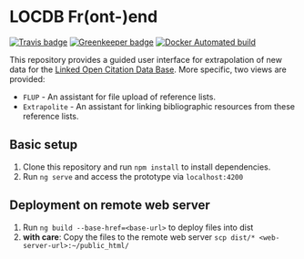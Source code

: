 # LOCDB Fr(ont-)end

[![Travis badge](https://travis-ci.org/locdb/locdb-frend.svg?branch=master)](https://travis-ci.org/)
[![Greenkeeper badge](https://badges.greenkeeper.io/locdb/locdb-frend.svg)](https://greenkeeper.io/)
[![Docker Automated build](https://img.shields.io/docker/automated/locdb/locdb-frend.svg)](https://hub.docker.com/r/locdb/locdb-frend/)

This repository provides a guided user interface for extrapolation of new data for the [Linked Open Citation Data Base](https://github.com/locdb/loc-db).
More specific, two views are provided:

- `FLUP` - An assistant for file upload of reference lists.
- `Extrapolite` - An assistant for linking bibliographic resources from these reference lists.

## Basic setup

1. Clone this repository and run `npm install` to install dependencies.
2. Run `ng serve` and access the prototype via `localhost:4200`


## Deployment on remote web server

1. Run `ng build --base-href=<base-url>` to deploy files into dist
2. **with care**: Copy the files to the remote web server `scp dist/* <web-server-url>:~/public_html/`

